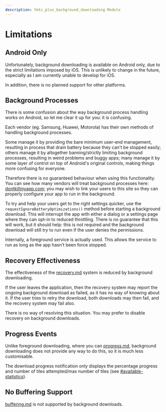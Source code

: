 ```yaml
---
description: fmtc_plus_background_downloading Module
---
```


# Limitations

## Android Only

Unfortunately, background downloading is available on Android only, due to the strict limitations imposed by iOS. This is unlikely to change in the future, especially as I am currently unable to develop for iOS.

In addition, there is no planned support for other platforms.

## Background Processes

There is some confusion about the way background process handling works on Android, so let me clear it up for you: it is confusing.

Each vendor (eg. Samsung, Huawei, Motorola) has their own methods of handling background processes.

Some manage it by providing the bare minimum user-end management, resulting in process that drain battery because they can't be stopped easily; others manage it by altogether banning/strictly limiting background processes, resulting in weird problems and buggy apps; many manage it by some layer of control on top of Android's original controls, making things more confusing for everyone.&#x20;

Therefore there is no guaranteed behaviour when using this functionality. You can see how many vendors will treat background processes here: [dontkillmyapp.com](https://dontkillmyapp.com/); you may wish to link your users to this site so they can properly configure your app to run in the background.

To try and help your users get to the right settings quicker, use the `requestIgnoreBatteryOptimizations()` method before starting a background download. This will interrupt the app with either a dialog or a settings page where they can opt-in to reduced throttling. There is no guarantee that this will work, but it should help: this is not required and the background download will still _try_ to run even if the user denies the permissions.

Internally, a foreground service is actually used. This allows the service to run as long as the app hasn't been force stopped.

## Recovery Effectiveness

The effectiveness of the [recovery.md](../../usage/roots-and-stores/recovery.md "mention") system is reduced by background downloading.

If the user leaves the application, then the recovery system may report the ongoing background download as failed, as it has no way of knowing about it. If the user tries to retry the download, both downloads may then fail, and the recovery system may fail also.

There is no way of resolving this situation. You may prefer to disable recovery on background downloads.

## Progress Events

Unlike foreground downloading, where you can [progress.md](../foreground/progress.md "mention"), background downloading does not provide any way to do this, so it is much less customisable.

The download progress notification only displays the percentage progress and number of tiles attempted/max number of tiles (see [#available-statistics](../foreground/progress.md#available-statistics "mention")).

## No Buffering Support

[buffering.md](../foreground/buffering.md "mention") is not supported by background downloads.
